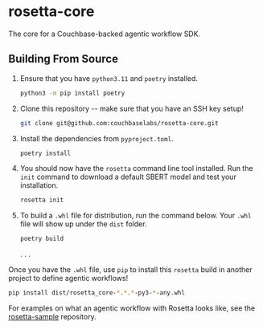 # rosetta-core

The core for a Couchbase-backed agentic workflow SDK.

## Building From Source

1. Ensure that you have `python3.11` and `poetry` installed.
   ```bash
   python3 -m pip install poetry
   ```
2. Clone this repository -- make sure that you have an SSH key setup!
   ```bash
   git clone git@github.com:couchbaselabs/rosetta-core.git
   ```
3. Install the dependencies from `pyproject.toml`.
   ```bash
   poetry install 
   ```
4. You should now have the `rosetta` command line tool installed.
   Run the `init` command to download a default SBERT model and test your installation.
   ```bash
   rosetta init
   ```
5. To build a `.whl` file for distribution, run the command below.
   Your `.whl` file will show up under the `dist` folder.
   ```bash
   poetry build
   ```

   .
   .
   .

Once you have the `.whl` file, use `pip` to install this `rosetta` build in another project to define agentic workflows!
```bash
pip install dist/rosetta_core-*.*.*-py3-*-any.whl
```
For examples on what an agentic workflow with Rosetta looks like, see
the [rosetta-sample](https://github.com/couchbaselabs/rosetta-example) repository.
